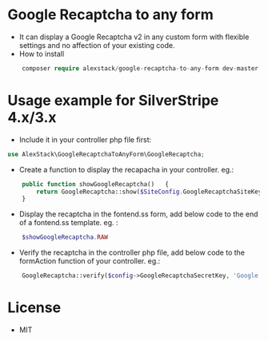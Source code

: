 # Google Recaptcha to any form
- It can display a Google Recaptcha v2 in any custom form with flexible settings and no affection of your existing code.
- How to install
```php
    composer require alexstack/google-recaptcha-to-any-form dev-master
```

# Usage example for SilverStripe 4.x/3.x
- Include it in your controller php file first:
```php
use AlexStack\GoogleRecaptchaToAnyForm\GoogleRecaptcha;
```
- Create a function to display the recapacha in your controller. eg.:
```php
    public function showGoogleRecaptcha()   {
        return GoogleRecaptcha::show($SiteConfig.GoogleRecaptchaSiteKey, 'Form_ContactForm_Message', 'debug');
    }
```
- Display the recaptcha in the fontend.ss form, add below code to the end of a fontend.ss template. eg. :
```php
    $showGoogleRecaptcha.RAW
```
- Verify the recaptcha in the controller php file, add below code to the formAction function of your controller. eg.:
```php
    GoogleRecaptcha::verify($config->GoogleRecaptchaSecretKey, 'Google Recaptcha Validation Failed!!');
```

# License
- MIT
